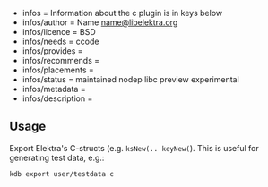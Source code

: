 - infos = Information about the c plugin is in keys below
- infos/author = Name <name@libelektra.org>
- infos/licence = BSD
- infos/needs = ccode
- infos/provides =
- infos/recommends =
- infos/placements =
- infos/status = maintained nodep libc preview experimental
- infos/metadata =
- infos/description =

## Usage ##

Export Elektra's C-structs (e.g. `ksNew(.. keyNew(`). This is
useful for generating test data, e.g.:

	kdb export user/testdata c

